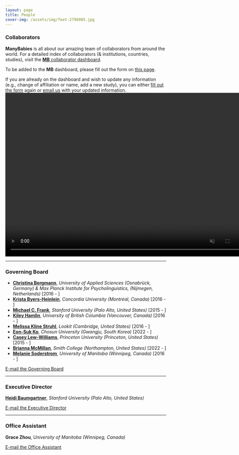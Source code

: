 ```yaml
---
layout: page
title: People
cover-img: /assets/img/feet-2796905.jpg
---
```


<!---
To do:
- update funding information? MB2 Grant?
--->

### Collaborators   
**ManyBabies** is all about our amazing team of collaborators from around the world. For a detailed index of collaborators (& institutions, countries, studies), visit the [**MB** collaborator dashboard](https://manybabies.shinyapps.io/shiny_mb_map/). 

To be added to the **MB** dashboard, please fill out the form on [this page]({{site.baseurl}}/map/).

If you are already on the dashboard and wish to update any information (e.g., change of affiliation or name, add a new study), you can either [fill out the form]({{site.baseurl}}/map/) again or [email us](mailto:manybabiesconsortium@gmail.com) with your updated information.
<a href="{{site.baseurl}}{% link map.md %}" class="image">
    <video muted autoplay="autoplay" loop="loop" width="768" height="512">
      <source src="/assets/img/dashboard_overview.mp4" type="video/mp4">  
    </video>
</a>

***
### Governing Board

* [**Christina Bergmann**](https://www.mpi.nl/people/bergmann-christina), *University of Applied Sciences (Osnabrück, Germany) & Max Planck Institute for Psycholinguistics, (Nijmegen, Netherlands)* [2016 - ]
* [**Krista Byers-Heinlein**](https://www.concordia.ca/artsci/psychology/faculty.html?fpid=krista-byers-heinlein), *Concordia University (Montréal, Canada)* [2016 - ]
* [**Michael C. Frank**](https://web.stanford.edu/~mcfrank/), *Stanford University (Palo Alto, United States)* [2015 - ]
* [**Kiley Hamlin**](https://psych.ubc.ca/profile/kiley-hamlin/), *University of British Columbia (Vancouver, Canada)* [2016 - ]
* [**Melissa Kline Struhl**](http://www.melissaklinestruhl.com), *Lookit (Cambridge, United States)* [2016 - ]
* [**Eon-Suk Ko**](https://sites.google.com/site/eonsuk/), *Chosun University (Gwangju, South Korea)* [2022 - ]
* [**Casey Lew-Williams**](https://psych.princeton.edu/person/casey-lew-williams), *Princeton University (Princeton, United States)* [2015 - ]
* [**Brianna McMillan**](https://www.smith.edu/academics/faculty/brianna-mcmillan), *Smith College (Northampton, United States)* [2022 - ]
* [**Melanie Soderstrom**](https://home.cc.umanitoba.ca/~soderstr/), *University of Manitoba (Winnipeg, Canada)* [2016 - ]

[E-mail the Governing Board](mailto:manybabies-gb@mailman.stanford.edu)

***

### Executive Director   

[**Heidi Baumgartner**](https://www-csli.stanford.edu/people/baumgartner-heidi), *Stanford University (Palo Alto, United States)*

[E-mail the Executive Director](mailto:manybabiesconsortium@gmail.com)

***

### Office Assistant   
**Grace Zhou**, *University of Manitoba (Winnipeg, Canada)* 

[E-mail the Office Assistant](mailto:grace.zhou@umanitoba.ca)




